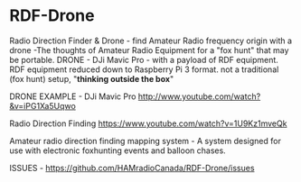 # RDF-Drone
Radio Direction Finder &amp; Drone - find Amateur Radio frequency origin with a drone -The thoughts of Amateur Radio Equipment for a "fox hunt" that may be portable.   DRONE - DJi Mavic Pro - with a payload of RDF equipment.   RDF equipment reduced down to Raspberry Pi 3 format.   not a traditional (fox hunt) setup,  "**thinking outside the box**"   

DRONE EXAMPLE - DJi Mavic Pro
http://www.youtube.com/watch?&v=iPG1Xa5Uqwo

Radio Direction Finding 
https://www.youtube.com/watch?v=1U9Kz1mveQk

Amateur radio direction finding mapping system - 
A system designed for use with electronic foxhunting events and balloon chases.

ISSUES - 
https://github.com/HAMradioCanada/RDF-Drone/issues
